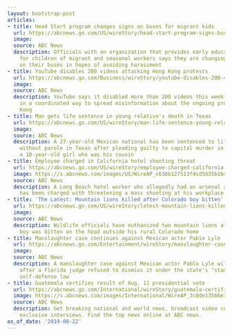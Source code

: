 ```yaml
---
layout: bootstrap-post
articles:
- title: Head Start program changes signs on buses for migrant kids
  url: https://abcnews.go.com/US/wireStory/head-start-program-signs-buses-migrant-kids-65136375
  image: 
  source: ABC News
  description: Officials with an organization that provides early education programs
    for children of migrant and seasonal workers says they are changing the signs
    on their buses in hopes of avoiding harassment
- title: YouTube disables 200 videos attacking Hong Kong protests
  url: https://abcnews.go.com/Business/wireStory/youtube-disables-200-videos-attacking-hong-kong-protests-65136321
  image: 
  source: ABC News
  description: YouTube says it disabled more than 200 videos this week that were acting
    in a coordinated way to spread misinformation about the ongoing protests in Hong
    Kong
- title: Man gets life sentence in young relative's death in Texas
  url: https://abcnews.go.com/US/wireStory/man-life-sentence-young-relatives-death-texas-65136286
  image: 
  source: ABC News
  description: A 27-year-old Mexican national has been sentenced to life in prison
    without parole in Texas after pleading guilty to capital murder in the death of
    a 10-year-old girl who was his cousin
- title: Employee charged in California hotel shooting threat
  url: https://abcnews.go.com/US/wireStory/employee-charged-california-hotel-shooting-threat-65136285
  image: https://s.abcnews.com/images/US/WireAP_c638b127513f4cd5835b1645d9d76ecb_16x9_992.jpg
  source: ABC News
  description: A Long Beach hotel worker who allegedly had an arsenal at his home
    has been charged with threatening a mass shooting at his workplace
- title: 'The Latest: Mountain lions killed after Colorado boy bitten'
  url: https://abcnews.go.com/US/wireStory/latest-mountain-lions-killed-colorado-boy-bitten-65136227
  image: 
  source: ABC News
  description: Wildlife officials have euthanized two mountain lions after an 8-year-old
    boy was bitten on the head outside his rural Colorado home
- title: Manslaughter case continues against Mexican actor Pablo Lyle
  url: https://abcnews.go.com/Entertainment/wireStory/manslaughter-case-continues-mexican-actor-pablo-lyle-65136226
  image: 
  source: ABC News
  description: A manslaughter case against Mexican actor Pablo Lyle will move forward
    after a Florida judge refused to dismiss it under the state's "stand your ground"
    self-defense law
- title: Guatemala certifies result of Aug. 11 presidential vote
  url: https://abcnews.go.com/International/wireStory/guatemala-certifies-result-aug-11-presidential-vote-65136050
  image: https://s.abcnews.com/images/International/WireAP_3c8de13566e3427ba9dff8a8636eb348_16x9_992.jpg
  source: ABC News
  description: Get breaking national and world news, broadcast video coverage, and
    exclusive interviews. Find the top news online at ABC news.
as_of_date: '2019-08-22'
---
```


